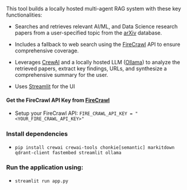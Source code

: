 This tool builds a locally hosted multi-agent RAG system with these key functionalities:

- Searches and retrieves relevant AI/ML, and Data Science research papers from a user-specified topic from the [arXiv](https://arxiv.org/) database.

- Includes a fallback to web search using the [FireCrawl](https://www.firecrawl.dev/) API to ensure comprehensive coverage.

- Leverages [CrewAI](https://docs.crewai.com/introduction) and a locally hosted LLM ([Ollama](https://ollama.com/download)) to analyze the retrieved papers, extract key findings, URLs, and synthesize a comprehensive summary for the user.

- Uses [Streamlit](https://streamlit.io/) for the UI


#### Get the FireCrawl API Key from [FireCrawl](https://www.firecrawl.dev/)
- Setup your FireCrawl API: ``FIRE_CRAWL_API_KEY = "<YOUR_FIRE_CRAWL_API_KEY>"``

### Install dependencies
- ```pip install crewai crewai-tools chonkie[semantic] markitdown qdrant-client fastembed streamlit ollama```


### Run the application using:
- ```streamlit run app.py```
